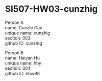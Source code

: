# SI507-HW03-cunzhig
Person A<br />name: Cunzhi Gao   
unique name: cunzhig   
section: 003   
github ID: cunzhig




Person B<br />
name: Haiyan Hu<br />
unique name: hhy<br />
section: 004<br />
github ID: hhw98
